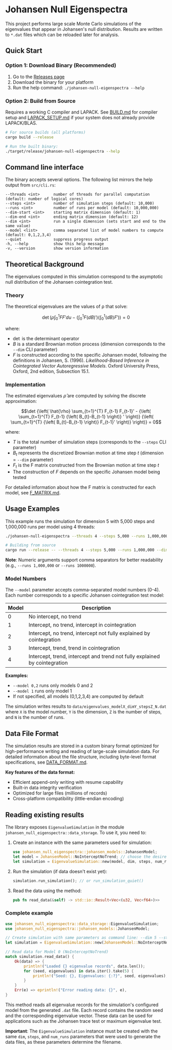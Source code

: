 # Johansen Null Eigenspectra

This project performs large scale Monte Carlo simulations of the eigenvalues that appear in Johansen's null distribution. Results are written to `*.dat` files which can be reloaded later for analysis.

## Quick Start

### Option 1: Download Binary (Recommended)

1. Go to the [Releases page](https://github.com/Kuan-Lun/johansen-null-eigenspectra/releases)
2. Download the binary for your platform
3. Run the help command: `./johansen-null-eigenspectra --help`

### Option 2: Build from Source

Requires a working C compiler and LAPACK. See [BUILD.md](./BUILD.md) for compiler setup and [LAPACK_SETUP.md](./LAPACK_SETUP.md) if your system does not already provide LAPACK/BLAS.

```bash
# For source builds (all platforms)
cargo build --release

# Run the built binary:
./target/release/johansen-null-eigenspectra --help
```

## Command line interface

The binary accepts several options. The following list mirrors the help output from `src/cli.rs`:

```text
--threads <int>      number of threads for parallel computation (default: number of logical cores)
--steps <int>        number of simulation steps (default: 10,000)
--runs <int>         number of runs per model (default: 10,000,000)
--dim-start <int>    starting matrix dimension (default: 1)
--dim-end <int>      ending matrix dimension (default: 12)
--dim <int>          run a single dimension (sets start and end to the same value)
--model <list>       comma separated list of model numbers to compute (default: 0,1,2,3,4)
--quiet              suppress progress output
-h, --help           show this help message
-v, --version        show version information
```

## Theoretical Background

The eigenvalues computed in this simulation correspond to the asymptotic null distribution of the Johansen cointegration test.

### Theory

The theoretical eigenvalues are the values of ρ that solve:

```math
\det {\left( \rho \int_{0}^{1} F F' d u - {\left( \int_{0}^{1} F (dB)' \right)} {\left( \int_{0}^{1} (d B) F' \right)} \right)} = 0
```

where:

- $\det$ is the determinant operator
- $B$ is a standard Brownian motion process (dimension corresponds to the `--dim` CLI parameter)
- $F$ is constructed according to the specific Johansen model, following the definitions in Johansen, S. (1996). *Likelihood-Based Inference in Cointegrated Vector Autoregressive Models*. Oxford University Press, Oxford, 2nd edition, Subsection 15.1.

### Implementation

The estimated eigenvalues $\hat{\rho}$ are computed by solving the discrete approximation:

```math
\det {\left( \hat{\rho} \sum_{t=1}^{T} F_{t-1} F_{t-1}' - {\left( \sum_{t=1}^{T} F_{t-1} {\left( B_{t}-B_{t-1} \right)} ' \right)} {\left( \sum_{t=1}^{T} {\left( B_{t}-B_{t-1} \right)} F_{t-1}' \right)} \right)} = 0
```

where:

- $T$ is the total number of simulation steps (corresponds to the `--steps` CLI parameter)
- $B_{t}$ represents the discretized Brownian motion at time step $t$ (dimension = `--dim` parameter)
- $F_{t}$ is the F matrix constructed from the Brownian motion at time step $t$
- The construction of $F$ depends on the specific Johansen model being tested

For detailed information about how the F matrix is constructed for each model, see [F_MATRIX.md](./F_MATRIX.md).

## Usage Examples

This example runs the simulation for dimension 5 with 5,000 steps and 1,000,000 runs per model using 4 threads:

```bash
./johansen-null-eigenspectra --threads 4 --steps 5,000 --runs 1,000,000 --dim 5

# Building from source
cargo run --release -- --threads 4 --steps 5,000 --runs 1,000,000 --dim 5
```

**Note**: Numeric arguments support comma separators for better readability (e.g., `--runs 1,000,000` or `--runs 1000000`).

### Model Numbers

The `--model` parameter accepts comma-separated model numbers (0-4). Each number corresponds to a specific Johansen cointegration test model:

| Model | Description |
|-------|-------------|
| 0 | No intercept, no trend |
| 1 | Intercept, no trend, intercept in cointegration |
| 2 | Intercept, no trend, intercept not fully explained by cointegration |
| 3 | Intercept, trend, trend in cointegration |
| 4 | Intercept, trend, intercept and trend not fully explained by cointegration |

**Examples:**

- `--model 0,2` runs only models 0 and 2
- `--model 1` runs only model 1
- If not specified, all models (0,1,2,3,4) are computed by default

The simulation writes results to `data/eigenvalues_modelX_dimY_stepsZ_N.dat` where `X` is the model number, `Y` is the dimension, `Z` is the number of steps, and `N` is the number of runs.

## Data File Format

The simulation results are stored in a custom binary format optimized for high-performance writing and reading of large-scale simulation data. For detailed information about the file structure, including byte-level format specifications, see [DATA_FORMAT.md](./DATA_FORMAT.md).

**Key features of the data format:**

- Efficient append-only writing with resume capability
- Built-in data integrity verification
- Optimized for large files (millions of records)
- Cross-platform compatibility (little-endian encoding)

## Reading existing results

The library exposes `EigenvalueSimulation` in the module `johansen_null_eigenspectra::data_storage`. To use it, you need to:

1. Create an instance with the same parameters used for simulation:

    ```rust
    use johansen_null_eigenspectra::johansen_models::JohansenModel;
    let model = JohansenModel::NoInterceptNoTrend; // choose the desired model
    let simulation = EigenvalueSimulation::new(model, dim, steps, num_runs);
    ```

1. Run the simulation (if data doesn't exist yet):

    ```rust
    simulation.run_simulation(); // or run_simulation_quiet()
    ```

1. Read the data using the method:

    ```rust
    pub fn read_data(&self) -> std::io::Result<Vec<(u32, Vec<f64>)>>
    ```

### Complete example

```rust
use johansen_null_eigenspectra::data_storage::EigenvalueSimulation;
use johansen_null_eigenspectra::johansen_models::JohansenModel;

// Create simulation with same parameters as command line: --dim 5 --steps 5000 --runs 1000000
let simulation = EigenvalueSimulation::new(JohansenModel::NoInterceptNoTrend, 5, 5000, 1000000);

// Read data for Model 0 (NoInterceptNoTrend)
match simulation.read_data() {
    Ok(data) => {
        println!("Loaded {} eigenvalue records", data.len());
        for (seed, eigenvalues) in data.iter().take(5) {
            println!("Seed: {}, Eigenvalues: {:?}", seed, eigenvalues);
        }
    }
    Err(e) => eprintln!("Error reading data: {}", e),
}
```

This method reads all eigenvalue records for the simulation's configured model from the generated `.dat` file. Each record contains the random seed and the corresponding eigenvalue vector. These data can be used for applications such as the Johansen trace test or maximum eigenvalue test.

**Important**: The `EigenvalueSimulation` instance must be created with the same `dim`, `steps`, and `num_runs` parameters that were used to generate the data files, as these parameters determine the filename.
